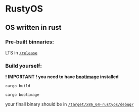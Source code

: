 # RustyOS

## OS written in rust

### Pre-built binnaries:

LTS in [`/release`](/release/)

### Build yourself:

**! IMPORTANT ! you need to have [bootimage](https://github.com/rust-osdev/bootimage) installed**

```shell
cargo build

cargo bootimage
```

your finall binary should be in [`/target/x86_64-rustyos/debug/`](./target/x86_64-rustyos/debug/)
